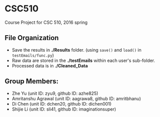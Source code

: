 # CSC510
Course Project for CSC 510, 2016 spring

## File Organization
- Save the results in **./Results** folder. (using `save()` and `load()` in `testEmails/func.py`)
- Raw data are stored in the **./testEmails** within each user's sub-folder.
- Processed data is in **./Cleaned_Data**

## Group Members:
 - Zhe Yu (unit ID: zyu9, github ID: azhe825)
 - Amritanshu Agrawal (unit ID: aagrawa8, github ID: amritbhanu)
 - Di Chen (unit ID: dchen20, github ID: dichen001)
 - Shijie Li (unit ID: sli41, github ID: imaginationsuper)
